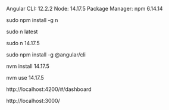 Angular CLI: 12.2.2
Node: 14.17.5
Package Manager: npm 6.14.14


sudo npm install -g n

sudo n latest

sudo n 14.17.5

sudo npm install -g @angular/cli

<!-- Install node version -->
nvm install 14.17.5 

<!-- Switch node vesrion -->
nvm use 14.17.5

<!-- admin url -->
http://localhost:4200/#/dashboard

<!-- database running url  -->
http://localhost:3000/

